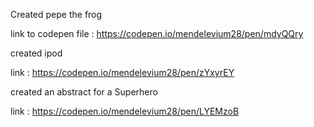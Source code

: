 Created pepe the frog

link to codepen file :
https://codepen.io/mendelevium28/pen/mdyQQry






created ipod

link :
https://codepen.io/mendelevium28/pen/zYxyrEY






created an abstract for a Superhero

link :
https://codepen.io/mendelevium28/pen/LYEMzoB
